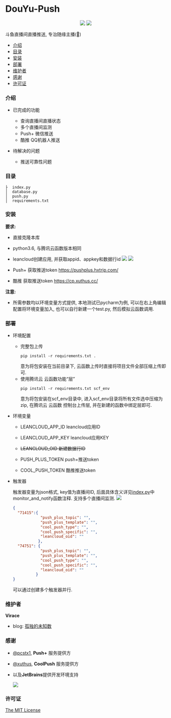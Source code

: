 # DouYu-Push

<p align="center">
<img src="https://img.shields.io/badge/python-3.6-blue">
<img src="https://img.shields.io/github/license/Virace/douyu-push?color=%234c1&style=flat-square">
</p>



斗鱼直播间直播推送, 专治随缘主播(🐶)

- [介绍](#介绍)
- [目录](#目录)
- [安装](#安装)
- [部署](#部署)
- [维护者](#维护者)
- [感谢](#感谢)
- [许可证](#许可证)

### 介绍

- 已完成的功能
    - 查询直播间直播状态
    - 多个直播间监测
    - Push+ 微信推送
    - 酷推 QQ机器人推送


- 待解决的问题
    - 推送可靠性问题

### 目录

```
├  index.py
│  database.py
│  push.py
│  requirements.txt
```

### 安装

**要求:**

- 直接克隆本库
- python3.6, 与腾讯云函数版本相同
- leancloud创建应用, 并获取appid、appkey和数据行id
  ![](https://tva1.sinaimg.cn/large/008aYkguly1gnt4j0xp6dj31n315vn4o.jpg)
  ![](https://tva1.sinaimg.cn/large/008aYkguly1gnt4j0wu5sj323s0ysgr1.jpg)

- Push+ 获取推送token https://pushplus.hxtrip.com/
- 酷推 获取推送token https://cp.xuthus.cc/

**注意:**

- 所需参数均以环境变量方式提供, 本地测试已pycharm为例, 可以在右上角编辑配置将环境变量加入, 也可以自行新建一个test.py, 然后模拟云函数调用.

### 部署

- 环境配置
    - 完整包上传
      ```shell
      pip install -r requirements.txt .    
      ```
      意为将包安装在当前目录下, 云函数上传时直接将项目文件全部压缩上传即可.
    - 使用腾讯云 云函数功能“层”
      ```shell
      pip install -r requirements.txt scf_env    
      ```
      意为将包安装在scf_env目录中, 进入scf_env目录将所有文件选中压缩为zip, 在腾讯云 云函数 控制台上传层, 并在新建的函数中绑定层即可.

- 环境变量
    - LEANCLOUD_APP_ID leancloud应用ID
    - LEANCLOUD_APP_KEY leancloud应用KEY

    - ~~LEANCLOUD_OID 新建数据行ID~~
    - PUSH_PLUS_TOKEN push+推送token
    - COOL_PUSH_TOKEN 酷推推送token

- 触发器

  触发器变量为json格式, key值为直播间ID, 后面具体含义详见[index.py](index.py#L94)中monitor_and_notify函数注释. 支持多个直播间监测.
  ![](https://tva1.sinaimg.cn/large/008aYkguly1gntwi6jyk2j30su0jiabh.jpg)
  ```json
  {
    "71415":{
              "push_plus_topic": "",
              "push_plus_template": "",
              "cool_push_type": "",
              "cool_push_specific": "",
              "leancloud_oid": ""
             },
    "74751": {
              "push_plus_topic": "",
              "push_plus_template": "",
              "cool_push_type": "",
              "cool_push_specific": "",
              "leancloud_oid": ""
            }
  }
  ```
  可以通过创建多个触发器并行.

### 维护者

**Virace**

- blog: [孤独的未知数](https://x-item.com)

### 感谢

- [@pcstx1](http://pushplus.hxtrip.com/), **Push+** 服务提供方
- [@xuthus](https://cp.xuthus.cc/), **CoolPush** 服务提供方
- 以及**JetBrains**提供开发环境支持

  <a href="https://www.jetbrains.com/?from=kratos-pe" target="_blank"><img src="https://cdn.jsdelivr.net/gh/virace/kratos-pe@main/jetbrains.svg"></a>

### 许可证

[The MIT License](LICENSE)